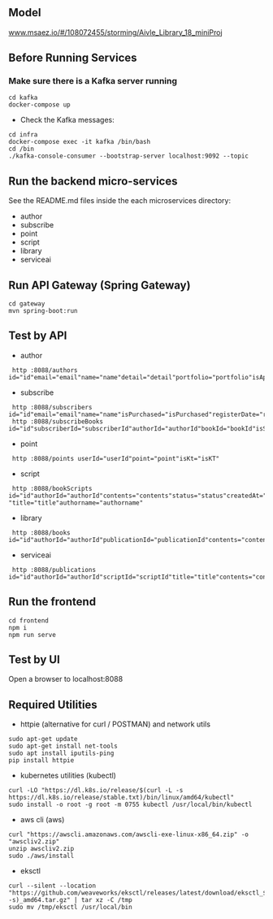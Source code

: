 # 

## Model
www.msaez.io/#/108072455/storming/Aivle_Library_18_miniProj

## Before Running Services
### Make sure there is a Kafka server running
```
cd kafka
docker-compose up
```
- Check the Kafka messages:
```
cd infra
docker-compose exec -it kafka /bin/bash
cd /bin
./kafka-console-consumer --bootstrap-server localhost:9092 --topic
```

## Run the backend micro-services
See the README.md files inside the each microservices directory:

- author
- subscribe
- point
- script
- library
- serviceai


## Run API Gateway (Spring Gateway)
```
cd gateway
mvn spring-boot:run
```

## Test by API
- author
```
 http :8088/authors id="id"email="email"name="name"detail="detail"portfolio="portfolio"isApprove="isApprove"
```
- subscribe
```
 http :8088/subscribers id="id"email="email"name="name"isPurchased="isPurchased"registerDate="registerDate"purchaseDate="PurchaseDate"notification="notification"isKt="isKT"
 http :8088/subscribeBooks id="id"subscriberId="subscriberId"authorId="authorId"bookId="bookId"isSubscribed="isSubscribed"status="status"subscriptionDate="subscriptionDate"subscriptionExpiredDate="subscriptionExpiredDate"title="title"
```
- point
```
 http :8088/points userId="userId"point="point"isKt="isKT"
```
- script
```
 http :8088/bookScripts id="id"authorId="authorId"contents="contents"status="status"createdAt="createdAt"updatedAt="updatedAt "title="title"authorname="authorname"
```
- library
```
 http :8088/books id="id"authorId="authorId"publicationId="publicationId"contents="contents"coverImageUrl="coverImageURL"plot="plot"views="views"status="status"category="category"subscriptionFee="subscriptionFee"plotUrl="plotURL"isBest="isBest"title="title"authorName="authorName"
```
- serviceai
```
 http :8088/publications id="id"authorId="authorId"scriptId="scriptId"title="title"contents="contents"coverImageUrl="coverImageURL"plot="plot"status="status"plotUrl="plotURL"category="category"subscriptionFee="subscriptionFee"authorname="authorname"
```


## Run the frontend
```
cd frontend
npm i
npm run serve
```

## Test by UI
Open a browser to localhost:8088

## Required Utilities

- httpie (alternative for curl / POSTMAN) and network utils
```
sudo apt-get update
sudo apt-get install net-tools
sudo apt install iputils-ping
pip install httpie
```

- kubernetes utilities (kubectl)
```
curl -LO "https://dl.k8s.io/release/$(curl -L -s https://dl.k8s.io/release/stable.txt)/bin/linux/amd64/kubectl"
sudo install -o root -g root -m 0755 kubectl /usr/local/bin/kubectl
```

- aws cli (aws)
```
curl "https://awscli.amazonaws.com/awscli-exe-linux-x86_64.zip" -o "awscliv2.zip"
unzip awscliv2.zip
sudo ./aws/install
```

- eksctl 
```
curl --silent --location "https://github.com/weaveworks/eksctl/releases/latest/download/eksctl_$(uname -s)_amd64.tar.gz" | tar xz -C /tmp
sudo mv /tmp/eksctl /usr/local/bin
```
